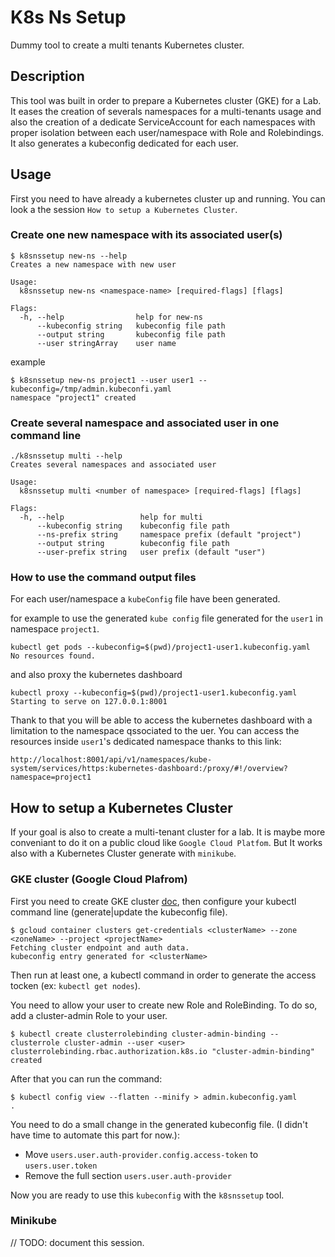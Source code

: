 # K8s Ns Setup

Dummy tool to create a multi tenants Kubernetes cluster.

## Description

This tool was built in order to prepare a Kubernetes cluster (GKE) for a Lab. It eases the creation of severals namespaces for a multi-tenants usage and also the creation of a dedicate ServiceAccount for each namespaces with proper isolation between each user/namespace with Role and Rolebindings. It also generates a kubeconfig dedicated for each user.

## Usage

First you need to have already a kubernetes cluster up and running. You can look a the session `How to setup a Kubernetes Cluster`.

### Create one new namespace with its associated user(s)

```console
$ k8snssetup new-ns --help
Creates a new namespace with new user

Usage:
  k8snssetup new-ns <namespace-name> [required-flags] [flags]

Flags:
  -h, --help                help for new-ns
      --kubeconfig string   kubeconfig file path
      --output string       kubeconfig file path
      --user stringArray    user name
```

example

```console
$ k8snssetup new-ns project1 --user user1 --kubeconfig=/tmp/admin.kubeconfi.yaml
namespace "project1" created
```

### Create several namespace and associated user in one command line

```console
./k8snssetup multi --help
Creates several namespaces and associated user

Usage:
  k8snssetup multi <number of namespace> [required-flags] [flags]

Flags:
  -h, --help                 help for multi
      --kubeconfig string    kubeconfig file path
      --ns-prefix string     namespace prefix (default "project")
      --output string        kubeconfig file path
      --user-prefix string   user prefix (default "user")

```

### How to use the command output files

For each user/namespace a `kubeConfig` file have been generated.

for example to use the generated `kube config` file generated for the `user1` in namespace `project1`.

```console
kubectl get pods --kubeconfig=$(pwd)/project1-user1.kubeconfig.yaml
No resources found.
```

and also proxy the kubernetes dashboard

```console
kubectl proxy --kubeconfig=$(pwd)/project1-user1.kubeconfig.yaml
Starting to serve on 127.0.0.1:8001
```

Thank to that you will be able to access the kubernetes dashboard with a limitation to the namespace qssociated to the uer.
You can access the resources inside `user1`'s dedicated namespace thanks to this link:

`http://localhost:8001/api/v1/namespaces/kube-system/services/https:kubernetes-dashboard:/proxy/#!/overview?namespace=project1`

## How to setup a Kubernetes Cluster

If your goal is also to create a multi-tenant cluster for a lab. It is maybe more conveniant to do it on a public cloud like `Google Cloud Platfom`.
But It works also with a Kubernetes Cluster generate with `minikube`.


### GKE cluster (Google Cloud Plafrom)

First you need to create GKE cluster [doc](https://cloud.google.com/kubernetes-engine/docs/), then configure your kubectl command line (generate|update the kubeconfig file).

```console
$ gcloud container clusters get-credentials <clusterName> --zone <zoneName> --project <projectName>
Fetching cluster endpoint and auth data.
kubeconfig entry generated for <clusterName>
```

Then run at least one, a kubectl command in order to generate the access tocken (ex: ```kubectl get nodes```).

You need to allow your user to create new Role and RoleBinding. To do so, add a cluster-admin Role to your user.

```console
$ kubectl create clusterrolebinding cluster-admin-binding --clusterrole cluster-admin --user <user>
clusterrolebinding.rbac.authorization.k8s.io "cluster-admin-binding" created
```

After that you can run the command:

```console
$ kubectl config view --flatten --minify > admin.kubeconfig.yaml
.
```

You need to do a small change in the generated kubeconfig file. (I didn't have time to automate this part for now.):

- Move ```users.user.auth-provider.config.access-token``` to ```users.user.token```
- Remove the full section ```users.user.auth-provider```

Now you are ready to use this ```kubeconfig``` with the `k8snssetup` tool.

### Minikube

// TODO: document this session.
